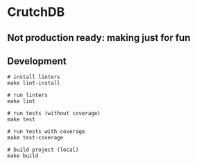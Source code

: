 CrutchDB
==

Not production ready: making just for fun
--

Development
--

```shell
# install linters
make lint-install

# run linters
make lint

# run tests (without coverage)
make test

# run tests with coverage
make test-coverage

# build project (local)
make build
```